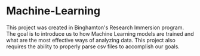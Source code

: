 # Machine-Learning

This project was created in Binghamton's Research Immersion program. The goal is to introduce us to how Machine Learning models are trained and what are the most effective ways of analyzing data. This project also requires the ability to properly parse csv files to accomplish our goals. 

